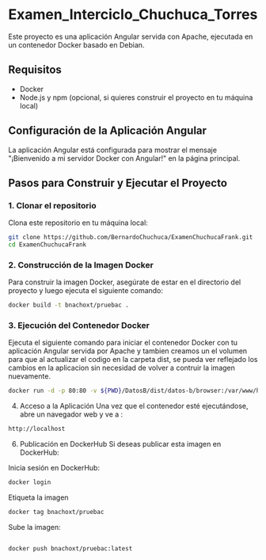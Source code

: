 ﻿# Examen_Interciclo_Chuchuca_Torres
Este proyecto es una aplicación Angular servida con Apache, ejecutada en un contenedor Docker basado en Debian.

## Requisitos

- Docker
- Node.js y npm (opcional, si quieres construir el proyecto en tu máquina local)

## Configuración de la Aplicación Angular

La aplicación Angular está configurada para mostrar el mensaje "¡Bienvenido a mi servidor Docker con Angular!" en la página principal.

## Pasos para Construir y Ejecutar el Proyecto

### 1. Clonar el repositorio

Clona este repositorio en tu máquina local:

```bash
git clone https://github.com/BernardoChuchuca/ExamenChuchucaFrank.git
cd ExamenChuchucaFrank
```
### 2. Construcción de la Imagen Docker
Para construir la imagen Docker, asegúrate de estar en el directorio del proyecto y luego ejecuta el siguiente comando:
```bash
docker build -t bnachoxt/pruebac .  
```
### 3. Ejecución del Contenedor Docker
Ejecuta el siguiente comando para iniciar el contenedor Docker con tu aplicación Angular servida por Apache y tambien creamos un el volumen para que al actualizar 
el codigo en la carpeta dist, se pueda ver reflejado los cambios  en la aplicacion sin necesidad de volver a contruir la imagen nuevamente.
```bash
docker run -d -p 80:80 -v ${PWD}/DatosB/dist/datos-b/browser:/var/www/html --name examen bnachoxt/pruebac
```
4. Acceso a la Aplicación
Una vez que el contenedor esté ejecutándose, abre un navegador web y ve a :
```bash
http://localhost
```

6. Publicación en DockerHub
Si deseas publicar esta imagen en DockerHub:

Inicia sesión en DockerHub:

``` bash
docker login
```
Etiqueta la imagen

```bash
docker tag bnachoxt/pruebac
```
Sube la imagen:

```bash

docker push bnachoxt/pruebac:latest    
```
